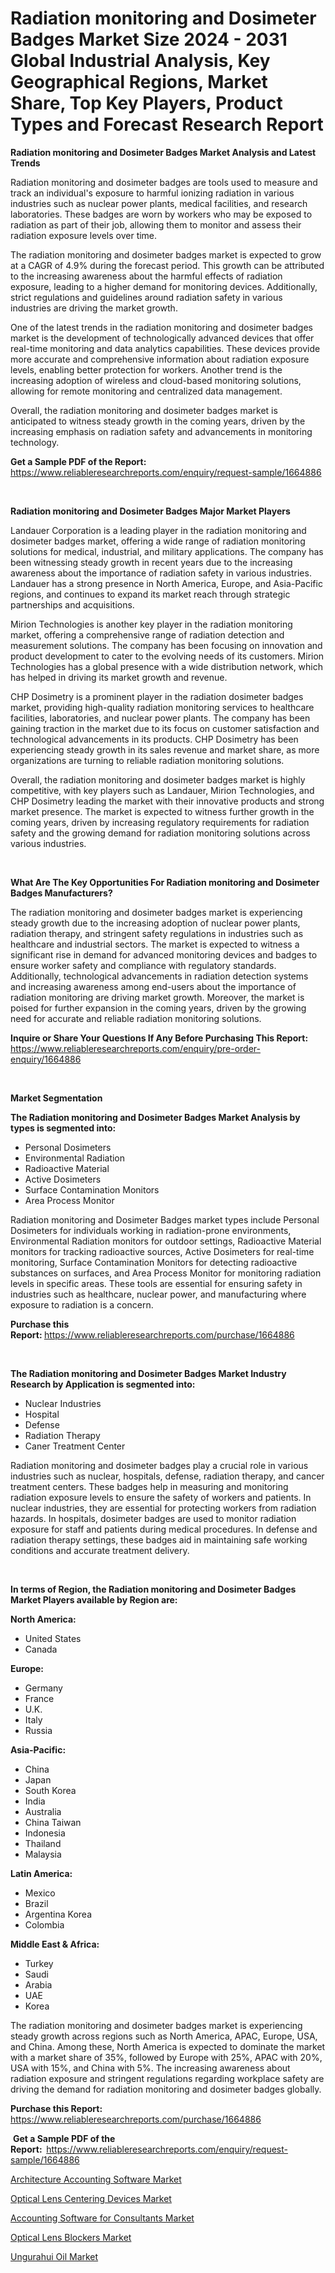 <p><h1>Radiation monitoring and Dosimeter Badges Market Size 2024 - 2031 Global Industrial Analysis, Key Geographical Regions, Market Share, Top Key Players, Product Types and Forecast Research Report</h1></p><p><strong>Radiation monitoring and Dosimeter Badges Market Analysis and Latest Trends</strong></p>
<p><p>Radiation monitoring and dosimeter badges are tools used to measure and track an individual's exposure to harmful ionizing radiation in various industries such as nuclear power plants, medical facilities, and research laboratories. These badges are worn by workers who may be exposed to radiation as part of their job, allowing them to monitor and assess their radiation exposure levels over time.</p><p>The radiation monitoring and dosimeter badges market is expected to grow at a CAGR of 4.9% during the forecast period. This growth can be attributed to the increasing awareness about the harmful effects of radiation exposure, leading to a higher demand for monitoring devices. Additionally, strict regulations and guidelines around radiation safety in various industries are driving the market growth.</p><p>One of the latest trends in the radiation monitoring and dosimeter badges market is the development of technologically advanced devices that offer real-time monitoring and data analytics capabilities. These devices provide more accurate and comprehensive information about radiation exposure levels, enabling better protection for workers. Another trend is the increasing adoption of wireless and cloud-based monitoring solutions, allowing for remote monitoring and centralized data management.</p><p>Overall, the radiation monitoring and dosimeter badges market is anticipated to witness steady growth in the coming years, driven by the increasing emphasis on radiation safety and advancements in monitoring technology.</p></p>
<p><strong>Get a Sample PDF of the Report:&nbsp;</strong> <a href="https://www.reliableresearchreports.com/enquiry/request-sample/1664886">https://www.reliableresearchreports.com/enquiry/request-sample/1664886</a></p>
<p>&nbsp;</p>
<p><strong>Radiation monitoring and Dosimeter Badges Major Market Players</strong></p>
<p><p>Landauer Corporation is a leading player in the radiation monitoring and dosimeter badges market, offering a wide range of radiation monitoring solutions for medical, industrial, and military applications. The company has been witnessing steady growth in recent years due to the increasing awareness about the importance of radiation safety in various industries. Landauer has a strong presence in North America, Europe, and Asia-Pacific regions, and continues to expand its market reach through strategic partnerships and acquisitions.</p><p>Mirion Technologies is another key player in the radiation monitoring market, offering a comprehensive range of radiation detection and measurement solutions. The company has been focusing on innovation and product development to cater to the evolving needs of its customers. Mirion Technologies has a global presence with a wide distribution network, which has helped in driving its market growth and revenue.</p><p>CHP Dosimetry is a prominent player in the radiation dosimeter badges market, providing high-quality radiation monitoring services to healthcare facilities, laboratories, and nuclear power plants. The company has been gaining traction in the market due to its focus on customer satisfaction and technological advancements in its products. CHP Dosimetry has been experiencing steady growth in its sales revenue and market share, as more organizations are turning to reliable radiation monitoring solutions.</p><p>Overall, the radiation monitoring and dosimeter badges market is highly competitive, with key players such as Landauer, Mirion Technologies, and CHP Dosimetry leading the market with their innovative products and strong market presence. The market is expected to witness further growth in the coming years, driven by increasing regulatory requirements for radiation safety and the growing demand for radiation monitoring solutions across various industries.</p></p>
<p>&nbsp;</p>
<p><strong>What Are The Key Opportunities For Radiation monitoring and Dosimeter Badges Manufacturers?</strong></p>
<p><p>The radiation monitoring and dosimeter badges market is experiencing steady growth due to the increasing adoption of nuclear power plants, radiation therapy, and stringent safety regulations in industries such as healthcare and industrial sectors. The market is expected to witness a significant rise in demand for advanced monitoring devices and badges to ensure worker safety and compliance with regulatory standards. Additionally, technological advancements in radiation detection systems and increasing awareness among end-users about the importance of radiation monitoring are driving market growth. Moreover, the market is poised for further expansion in the coming years, driven by the growing need for accurate and reliable radiation monitoring solutions.</p></p>
<p><strong>Inquire or Share Your Questions If Any Before Purchasing This Report:</strong> <a href="https://www.reliableresearchreports.com/enquiry/pre-order-enquiry/1664886">https://www.reliableresearchreports.com/enquiry/pre-order-enquiry/1664886</a></p>
<p>&nbsp;</p>
<p><strong>Market Segmentation</strong></p>
<p><strong>The Radiation monitoring and Dosimeter Badges Market Analysis by types is segmented into:</strong></p>
<p><ul><li>Personal Dosimeters</li><li>Environmental Radiation</li><li>Radioactive Material</li><li>Active Dosimeters</li><li>Surface Contamination Monitors</li><li>Area Process Monitor</li></ul></p>
<p><p>Radiation monitoring and Dosimeter Badges market types include Personal Dosimeters for individuals working in radiation-prone environments, Environmental Radiation monitors for outdoor settings, Radioactive Material monitors for tracking radioactive sources, Active Dosimeters for real-time monitoring, Surface Contamination Monitors for detecting radioactive substances on surfaces, and Area Process Monitor for monitoring radiation levels in specific areas. These tools are essential for ensuring safety in industries such as healthcare, nuclear power, and manufacturing where exposure to radiation is a concern.</p></p>
<p><strong>Purchase this Report:&nbsp;</strong><a href="https://www.reliableresearchreports.com/purchase/1664886">https://www.reliableresearchreports.com/purchase/1664886</a></p>
<p>&nbsp;</p>
<p><strong>The Radiation monitoring and Dosimeter Badges Market Industry Research by Application is segmented into:</strong></p>
<p><ul><li>Nuclear Industries</li><li>Hospital</li><li>Defense</li><li>Radiation Therapy</li><li>Caner Treatment Center</li></ul></p>
<p><p>Radiation monitoring and dosimeter badges play a crucial role in various industries such as nuclear, hospitals, defense, radiation therapy, and cancer treatment centers. These badges help in measuring and monitoring radiation exposure levels to ensure the safety of workers and patients. In nuclear industries, they are essential for protecting workers from radiation hazards. In hospitals, dosimeter badges are used to monitor radiation exposure for staff and patients during medical procedures. In defense and radiation therapy settings, these badges aid in maintaining safe working conditions and accurate treatment delivery.</p></p>
<p>&nbsp;</p>
<p><strong>In terms of Region, the Radiation monitoring and Dosimeter Badges Market Players available by Region are:</strong></p>
<p>
    <p> <strong> North America: </strong>
        <ul>
            <li>United States</li>
            <li>Canada</li>
        </ul>
        </p> 
    <p> <strong> Europe: </strong>
        <ul>
            <li>Germany</li>
            <li>France</li>
            <li>U.K.</li>
            <li>Italy</li>
            <li>Russia</li>
        </ul>
        </p> 
    <p> <strong> Asia-Pacific: </strong>
        <ul>
            <li>China</li>
            <li>Japan</li>
            <li>South Korea</li>
            <li>India</li>
            <li>Australia</li>
            <li>China Taiwan</li>
            <li>Indonesia</li>
            <li>Thailand</li>
            <li>Malaysia</li>
        </ul>
        </p> 
    <p> <strong> Latin America: </strong>
        <ul>
            <li>Mexico</li>
            <li>Brazil</li>
            <li>Argentina Korea</li>
            <li>Colombia</li>
        </ul>
        </p> 
    <p> <strong> Middle East & Africa: </strong>
        <ul>
            <li>Turkey</li>
            <li>Saudi</li>
            <li>Arabia</li>
            <li>UAE</li>
            <li>Korea</li>
        </ul>
    </p>
    </p>
<p><p>The radiation monitoring and dosimeter badges market is experiencing steady growth across regions such as North America, APAC, Europe, USA, and China. Among these, North America is expected to dominate the market with a market share of 35%, followed by Europe with 25%, APAC with 20%, USA with 15%, and China with 5%. The increasing awareness about radiation exposure and stringent regulations regarding workplace safety are driving the demand for radiation monitoring and dosimeter badges globally.</p></p>
<p><strong>Purchase this Report: </strong><a href="https://www.reliableresearchreports.com/purchase/1664886">https://www.reliableresearchreports.com/purchase/1664886</a></p>
<p>&nbsp;<strong>Get a Sample PDF of the Report:&nbsp;&nbsp;</strong><a href="https://www.reliableresearchreports.com/enquiry/request-sample/1664886">https://www.reliableresearchreports.com/enquiry/request-sample/1664886</a></p>
<p><strong></strong></p>
<p><p><a href="https://medium.com/@isidrowolff1966/architecture-accounting-software-market-exploring-market-share-market-trends-and-future-growth-8f5aab1089e6">Architecture Accounting Software Market</a></p><p><a href="https://github.com/ChiragRp1/Market-Research-Report-List-3/blob/main/optical-lens-centering-devices-market.md">Optical Lens Centering Devices Market</a></p><p><a href="https://medium.com/@isidrowolff1966/accounting-software-for-consultants-nbsp-market-focuses-on-market-share-size-and-projected-60c368f52969">Accounting Software for Consultants Market</a></p><p><a href="https://github.com/abdelrhmankishk22/Market-Research-Report-List-3/blob/main/optical-lens-blockers-market.md">Optical Lens Blockers Market</a></p><p><a href="https://issuu.com/reportprime-2/docs/ungurahui-oil-market-size-2030.pptx">Ungurahui Oil Market</a></p></p>